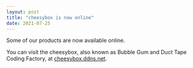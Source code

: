 ```yaml
---
layout: post
title: "cheesybox is now online"
date: 2021-07-25
---
```


Some of our products are now available online.

You can visit the cheesybox, also known as Bubble Gum and Duct Tape Coding Factory, at [cheesybox.ddns.net](https://cheesybox.ddns.net:2227).
